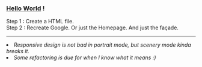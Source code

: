 <h3><u>Hello World</u> !</h3>

Step 1 : Create a HTML file. </br>
Step 2 : Recreate Google. Or just the Homepage. And just the façade.
<hr>
<i><li>Responsive design is not bad in portrait mode, but scenery mode kinda breaks it.
<li>Some refactoring is due for when I know what it means :)</i>


